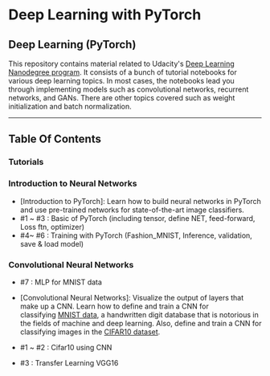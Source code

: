 # Deep Learning with PyTorch

## **Deep Learning (PyTorch)**

This repository contains material related to Udacity's [Deep Learning Nanodegree program](https://www.udacity.com/course/deep-learning-nanodegree--nd101). It consists of a bunch of tutorial notebooks for various deep learning topics. In most cases, the notebooks lead you through implementing models such as convolutional networks, recurrent networks, and GANs. There are other topics covered such as weight initialization and batch normalization.

---

## **Table Of Contents**

### **Tutorials**

### **Introduction to Neural Networks**

- [Introduction to PyTorch]: Learn how to build neural networks in PyTorch and use pre-trained networks for state-of-the-art image classifiers.
- #1 ~ #3 : Basic of PyTorch (including tensor, define NET, feed-forward, Loss ftn, optimizer)
- #4~ #6 : Training with PyTorch (Fashion_MNIST, Inference, validation, save & load model)

### **Convolutional Neural Networks**

- #7 : MLP for MNIST data
- [Convolutional Neural Networks]: Visualize the output of layers that make up a CNN. Learn how to define and train a CNN for classifying [MNIST data](https://en.wikipedia.org/wiki/MNIST_database), a handwritten digit database that is notorious in the fields of machine and deep learning. Also, define and train a CNN for classifying images in the [CIFAR10 dataset](https://www.cs.toronto.edu/~kriz/cifar.html).

- #1 ~ #2 : Cifar10 using CNN
- #3 : Transfer Learning VGG16
